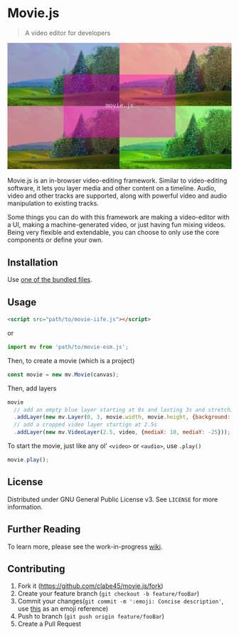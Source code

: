 # Movie.js
> A video editor for developers

![Screenshot](screenshots/2018-11-03_0.png)

Movie.js is an in-browser video-editing framework. Similar to video-editing software, it lets you layer media and other content on a timeline. Audio, video and other tracks are supported, along with powerful video and audio manipulation to existing tracks.

Some things you can do with this framework are making a video-editor with a UI, making a machine-generated video, or just having fun mixing videos. Being very flexible and extendable, you can choose to only use the core components or define your own.

## Installation

Use [one of the bundled files](movie.js).

## Usage

```html
<script src="path/to/movie-iife.js"></script>
```

or

```js
import mv from 'path/to/movie-esm.js';
```

Then, to create a movie (which is a project)
```js
const movie = new mv.Movie(canvas);
```

Then, add layers
```js
movie
  // add an empty blue layer starting at 0s and lasting 3s and stretching to fill the screen
  .addLayer(new mv.Layer(0, 3, movie.width, movie.height, {background: 'blue'}))
  // add a cropped video layer startign at 2.5s
  .addLayer(new mv.VideoLayer(2.5, video, {mediaX: 10, mediaY: -25}));
```

To start the movie, just like any ol' `<video>` or `<audio>`, use `.play()`
```js
movie.play();
```

## License

Distributed under GNU General Public License v3. See `LICENSE` for more information.

## Further Reading

To learn more, please see the work-in-progress [wiki](https://github.com/clabe45/movie.js/wiki).

## Contributing

1. Fork it (https://github.com/clabe45/movie.js/fork)
2. Create your feature branch (`git checkout -b feature/fooBar`)
3. Commit your changes(`git commit -m ':emoji: Concise description'`, use [this](http://gitmoji.carloscuesta.me/) as an emoji reference)
4. Push to branch (`git push origin feature/fooBar`)
5. Create a Pull Request
